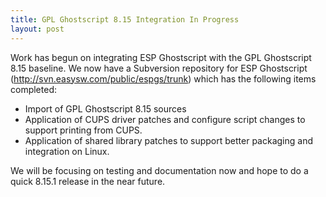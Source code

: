 ```yaml
---
title: GPL Ghostscript 8.15 Integration In Progress
layout: post
---
```


Work has begun on integrating ESP Ghostscript with the GPL Ghostscript 8.15 baseline. We now have a Subversion repository for ESP Ghostscript (http://svn.easysw.com/public/espgs/trunk) which has the following items completed:

- Import of GPL Ghostscript 8.15 sources
- Application of CUPS driver patches and configure script changes to support printing from CUPS.
- Application of shared library patches to support better packaging and integration on Linux.

We will be focusing on testing and documentation now and hope to do a quick 8.15.1 release in the near future.


